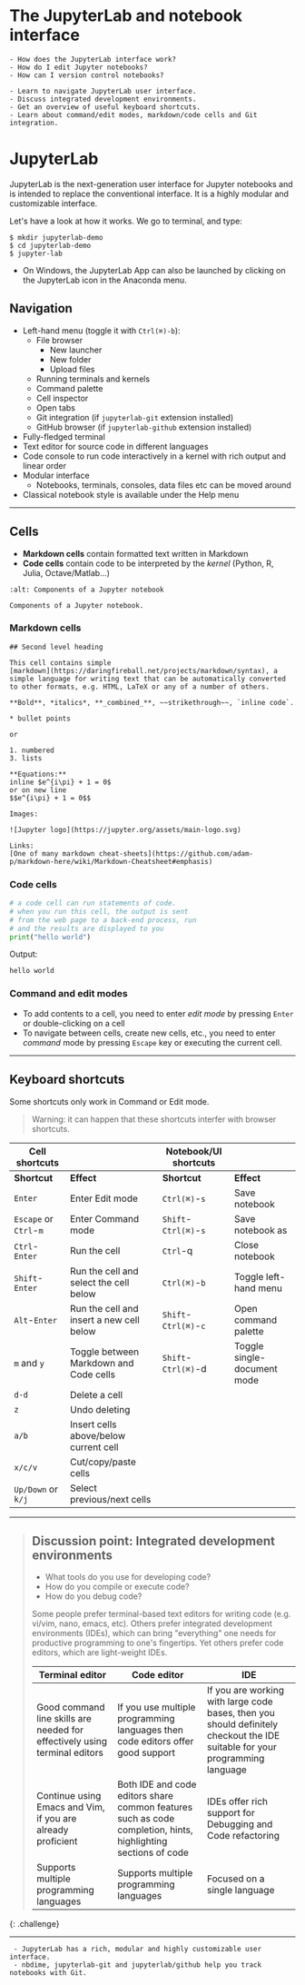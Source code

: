 # The JupyterLab and notebook interface

```{questions}
- How does the JupyterLab interface work?
- How do I edit Jupyter notebooks?
- How can I version control notebooks?
```

```{objectives}
- Learn to navigate JupyterLab user interface.
- Discuss integrated development environments.
- Get an overview of useful keyboard shortcuts.
- Learn about command/edit modes, markdown/code cells and Git integration.
```

# JupyterLab

JupyterLab is the next-generation user interface for Jupyter notebooks
and is intended to replace the conventional interface.
It is a highly modular and customizable interface.

Let's have a look at how it works. We go to terminal, and type:
```shell
$ mkdir jupyterlab-demo
$ cd jupyterlab-demo
$ jupyter-lab
```
- On Windows, the JupyterLab App can also be launched by clicking on the JupyterLab icon in the Anaconda menu.

## Navigation

- Left-hand menu (toggle it with `Ctrl(⌘)-b`):
     - File browser
         - New launcher
         - New folder
         - Upload files
     - Running terminals and kernels
     - Command palette
     - Cell inspector
     - Open tabs
     - Git integration (if `jupyterlab-git` extension installed)
     - GitHub browser (if `jupyterlab-github` extension installed)
- Fully-fledged terminal
- Text editor for source code in different languages
- Code console to run code interactively in a kernel with rich output and linear order
- Modular interface
     - Notebooks, terminals, consoles, data files etc can be moved around
- Classical notebook style is available under the Help menu

---

## Cells

- **Markdown cells** contain formatted text written in Markdown
- **Code cells** contain code to be interpreted by the *kernel* (Python, R, Julia, Octave/Matlab...)

```{figure} img/notebook_components.png
:alt: Components of a Jupyter notebook

Components of a Jupyter notebook.
```


### Markdown cells

```
## Second level heading

This cell contains simple
[markdown](https://daringfireball.net/projects/markdown/syntax), a simple language for writing text that can be automatically converted to other formats, e.g. HTML, LaTeX or any of a number of others.

**Bold**, *italics*, **_combined_**, ~~strikethrough~~, `inline code`.

* bullet points

or

1. numbered
3. lists

**Equations:**
inline $e^{i\pi} + 1 = 0$
or on new line
$$e^{i\pi} + 1 = 0$$

Images:

![Jupyter logo](https://jupyter.org/assets/main-logo.svg)

Links:
[One of many markdown cheat-sheets](https://github.com/adam-p/markdown-here/wiki/Markdown-Cheatsheet#emphasis)
```

### Code cells

```python
# a code cell can run statements of code.
# when you run this cell, the output is sent
# from the web page to a back-end process, run
# and the results are displayed to you
print("hello world")
```

Output:
```
hello world
```

### Command and edit modes

- To add contents to a cell, you need to enter *edit mode* by pressing `Enter` or
  double-clicking on a cell
- To navigate between cells, create new cells, etc., you need to enter *command* mode by
  pressing `Escape` key or executing the current cell.

---

## Keyboard shortcuts

Some shortcuts only work in Command or Edit mode.
> Warning: it can happen that these shortcuts interfer with browser shortcuts.

| Cell shortcuts | &nbsp; | Notebook/UI shortcuts | &nbsp; |
| -------- | ------ | -------- | ------ |
| **Shortcut** | **Effect** | **Shortcut** | **Effect** |
| `Enter` | Enter Edit mode | `Ctrl(⌘)`-`s` | Save notebook |
|`Escape` or `Ctrl`-`m` | Enter Command mode | `Shift`-`Ctrl(⌘)`-`s` | Save notebook as |
| `Ctrl`-`Enter` | Run the cell | `Ctrl`-q | Close notebook |
| `Shift`-`Enter`| Run the cell and select the cell below | `Ctrl(⌘)`-`b` | Toggle left-hand menu |
| `Alt`-`Enter`| Run the cell and insert a new cell below | `Shift`-`Ctrl(⌘)`-`c` | Open command palette |
| `m` and `y` | Toggle between Markdown and Code cells | `Shift`-`Ctrl(⌘)`-d | Toggle single-document mode |
| `d-d` | Delete a cell | &nbsp; | &nbsp;|
| `z` | Undo deleting  | &nbsp;| &nbsp;|
| `a/b` | Insert cells above/below current cell  | &nbsp;| &nbsp;|
| `x/c/v` | Cut/copy/paste cells |&nbsp; | &nbsp;|
| `Up/Down` or `k/j` | Select previous/next cells  | &nbsp;| &nbsp;|

---

> ## Discussion point: Integrated development environments
>
> - What tools do you use for developing code?
> - How do you compile or execute code?
> - How do you debug code?
>
> Some people prefer terminal-based text editors for writing code (e.g. vi/vim, nano, emacs, etc).
> Others prefer integrated development environments (IDEs), which can bring "everything" one needs for productive programming to one's fingertips.
> Yet others prefer code editors, which are light-weight IDEs.
>
> | Terminal editor | Code editor | IDE |
> | --------------- | ----------- | --- |
> | Good command line skills are needed for effectively using terminal editors | If you use multiple programming languages then code editors offer good support | If you are working with large code bases, then you should definitely checkout the IDE suitable for your programming language |
> | Continue using Emacs and Vim, if you are already proficient | Both IDE and code editors share common features such as code completion, hints, highlighting sections of code | IDEs offer rich support for Debugging and Code refactoring |
> | Supports multiple programming languages | Supports multiple programming languages | Focused on a single language |
{: .challenge}

---

```{keypoints}
 - JupyterLab has a rich, modular and highly customizable user interface.
 - nbdime, jupyterlab-git and jupyterlab/github help you track notebooks with Git.
```
